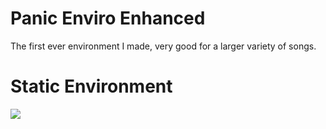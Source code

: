 # Panic Enviro Enhanced
The first ever environment I made, very good for a larger variety of songs.

<h1> Static Environment</h1>
<img src="https://github.com/LonelyCen/Lonelys-Environments/blob/main/Environments/Panic%20Plat/Panic%20Example.png">
